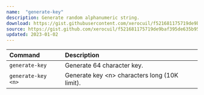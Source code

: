 ```yaml
---
name:  "generate-key"
description: Generate random alphanumeric string.
download: https://gist.githubusercontent.com/xerocuil/f521681175719de9baf395de635b95d1/raw/generate-key.sh
source: https://gist.github.com/xerocuil/f521681175719de9baf395de635b95d1
updated: 2023-01-02
---
```


Command               | Description
:------               | :----------
`generate-key`        | Generate 64 character key.
`generate-key <n>`    | Generate key \<n\> characters long (10K limit).
